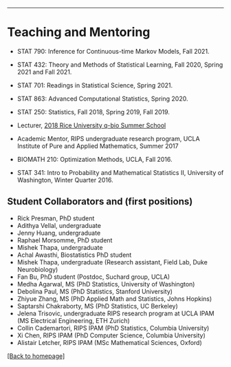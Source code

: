 ---
# [](#header-1)Teaching and Mentoring

* STAT 790: Inference for Continuous-time Markov Models, Fall 2021.

* STAT 432: Theory and Methods of Statistical Learning, Fall 2020, Spring 2021 and Fall 2021.

* STAT 701: Readings in Statistical Science, Spring 2021.

* STAT 863: Advanced Computational Statistics, Spring 2020.

* STAT 250: Statistics, Fall 2018, Spring 2019, Fall 2019.

* Lecturer, [2018 Rice University q-bio Summer School](http://q-bio.org/wp/qbss/2018lecturers/) 

* Academic Mentor, RIPS undergraduate research program, UCLA Institute of Pure and Applied Mathematics, Summer 2017
	
* BIOMATH 210: Optimization Methods, UCLA, Fall 2016. 

* STAT 341: Intro to Probability and Mathematical Statistics II, University of Washington, Winter Quarter 2016. 


Student Collaborators and (first positions)
-------
* Rick Presman, PhD student
* Adithya Vellal, undergraduate 
* Jenny Huang, undergraduate
* Raphael Morsomme, PhD student
* Mishek Thapa, undergraduate
* Achal Awasthi, Biostatistics PhD student
* Mishek Thapa, undergraduate (Research assistant, Field Lab, Duke Neurobiology)
* Fan Bu, PhD student (Postdoc, Suchard group, UCLA)
* Medha Agarwal, MS (PhD Statistics, University of Washington)
* Debolina Paul, MS (PhD Statistics, Stanford University)
* Zhiyue Zhang, MS (PhD Applied Math and Statistics, Johns Hopkins)
* Saptarshi Chakraborty, MS (PhD Statistics, UC Berkeley)
* Jelena Trisovic, undergraduate RIPS research program at UCLA IPAM (MS Electrical Engineering, ETH Zurich)
* Collin Cademartori, RIPS IPAM (PhD Statistics, Columbia University)
* Xi Chen, RIPS IPAM  (PhD Computer Science, Columbia University)
* Alistair Letcher, RIPS IPAM (MSc Mathematical Sciences, Oxford)


[ [Back to homepage] ](./)
